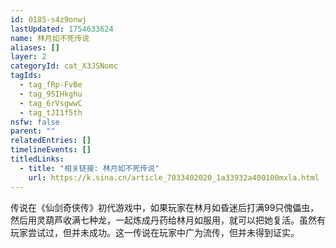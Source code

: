 ```yaml
---
id: 0185-s4z9onwj
lastUpdated: 1754633624
name: 林月如不死传说
aliases: []
layer: 2
categoryId: cat_X3JSNomc
tagIds:
  - tag_fRp-FvBe
  - tag_95IHkghu
  - tag_6rVsgwwC
  - tag_tJI1f5th
nsfw: false
parent: ""
relatedEntries: []
timelineEvents: []
titledLinks:
  - title: "相关链接: 林月如不死传说"
    url: https://k.sina.cn/article_7033402020_1a33932a400100mxla.html
---
```


传说在《仙剑奇侠传》初代游戏中，如果玩家在林月如昏迷后打满99只傀儡虫，然后用灵葫芦收满七种龙，一起炼成丹药给林月如服用，就可以把她复活。虽然有玩家尝试过，但并未成功。这一传说在玩家中广为流传，但并未得到证实。